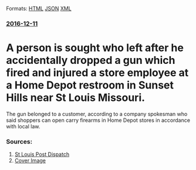 
Formats: [HTML](/news/2016/12/11/a-person-is-sought-who-left-after-he-accidentally-dropped-a-gun-which-fired-and-injured-a-store-employee-at-a-home-depot-restroom-in-sunset.html)  [JSON](/news/2016/12/11/a-person-is-sought-who-left-after-he-accidentally-dropped-a-gun-which-fired-and-injured-a-store-employee-at-a-home-depot-restroom-in-sunset.json)  [XML](/news/2016/12/11/a-person-is-sought-who-left-after-he-accidentally-dropped-a-gun-which-fired-and-injured-a-store-employee-at-a-home-depot-restroom-in-sunset.xml)  

### [2016-12-11](/news/2016/12/11/index.md)

##### 
#  A person is sought who left after he accidentally dropped a gun which fired and injured a store employee at a Home Depot restroom in Sunset Hills near St Louis Missouri. 

The gun belonged to a customer, according to a company spokesman who said shoppers can open carry firearms in Home Depot stores in accordance with local law.


### Sources:

1. [St Louis Post Dispatch](http://www.stltoday.com/news/local/crime-and-courts/accidental-shooting-in-sunset-hills-home-depot-restroom-sends-employee/article_60f2aebd-2d54-570b-9e0c-b44d42b70db0.html)
1. [Cover Image](http://bloximages.newyork1.vip.townnews.com/stltoday.com/content/tncms/assets/v3/editorial/d/d9/dd982d97-7c9a-5648-93ee-f5d9b5d62f61/584ddaee313f1.image.jpg?crop=486%2C364%2C293%2C27&amp;resize=486%2C364&amp;order=crop%2Cresize)
